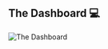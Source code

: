 ## The Dashboard 💻

![The Dashboard](https://github.com/paulinakattilavaara/the_dashboard/assets/145006841/c6cd9d36-e67c-48fd-a197-841c76576646)

